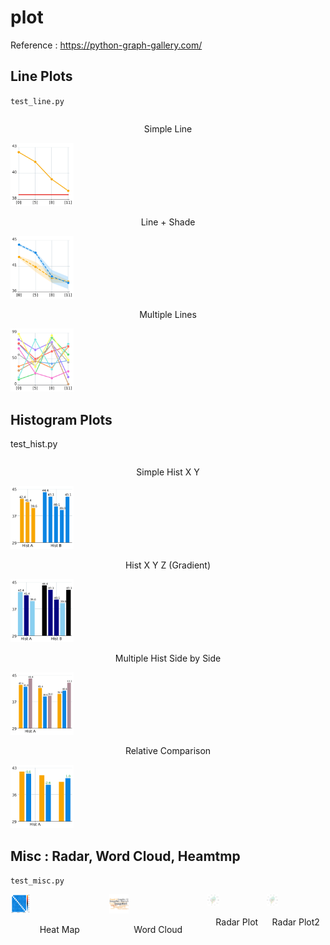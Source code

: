 # plot

Reference : https://python-graph-gallery.com/


## Line Plots 
`test_line.py`

<div style="display: flex; justify-content: space-around;">
  <div>
    <p style="text-align: center;">Simple Line</p>
    <img src="Pictures/test_line.png" alt="Simple Line" style="width: 20%;">    
    <p style="text-align: center;">Line + Shade</p>
    <img src="Pictures/test_shade.png" alt="Line + Shade" style="width: 20%;">    
    <p style="text-align: center;">Multiple Lines</p>
    <img src="Pictures/test_multiple.png" alt="Multiple Lines" style="width: 20%;">    
  </div>
</div>


## Histogram Plots 
test_hist.py

<div style="display: flex; justify-content: space-around;">
  <div>
    <p style="text-align: center;">Simple Hist X Y</p>
    <img src="Pictures/test_hx_hy.png" alt="Hist X Y" style="width: 20%;">
    <p style="text-align: center;">Hist X Y Z (Gradient)</p>
    <img src="Pictures/test_hx_hy_gradient.png" alt="Hist X Y Z" style="width: 20%;">
    <p style="text-align: center;">Multiple Hist Side by Side</p>
    <img src="Pictures/test_hist_side.png" alt="Hist X Y Z" style="width: 20%;">
    <p style="text-align: center;">Relative Comparison</p>
    <img src="Pictures/test_hist_side_diff_labels.png" alt="Hist X Y" style="width: 20%;">
  </div>
</div>






## Misc : Radar, Word Cloud, Heamtmp
`test_misc.py`

<div style="display: flex; justify-content: space-around;">
  <div>
    <img src="Pictures/test_heatmap.png" alt="Heat map" style="width: 20%;">
    <p style="text-align: center;">Heat Map</p>
  </div>
  <div>
    <img src="Pictures/test_word_cloud.png" alt="Word Cloud" style="width: 20%;">
    <p style="text-align: center;">Word Cloud</p>
  </div>
  <div>
    <img src="Pictures/test_radar2.png" alt="Multiple Lines" style="width: 20%;">
    <p style="text-align: center;">Radar Plot</p>
  </div>
  <div>
    <img src="Pictures/test_radar1.png" alt="Multiple Lines" style="width: 20%;">
    <p style="text-align: center;">Radar Plot2</p>
  </div>
</div>

